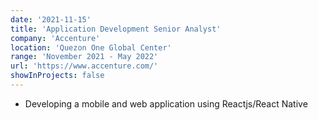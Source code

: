 ```yaml
---
date: '2021-11-15'
title: 'Application Development Senior Analyst'
company: 'Accenture'
location: 'Quezon One Global Center'
range: 'November 2021 - May 2022'
url: 'https://www.accenture.com/'
showInProjects: false
---
```


- Developing a mobile and web application using Reactjs/React Native
